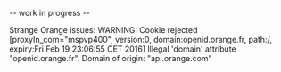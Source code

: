 -- work in progress --

Strange Orange issues:
WARNING: Cookie rejected [proxyIn_com="mspvp400", version:0, domain:openid.orange.fr, path:/, expiry:Fri Feb 19 23:06:55 CET 2016] Illegal 'domain' attribute "openid.orange.fr". Domain of origin: "api.orange.com"
